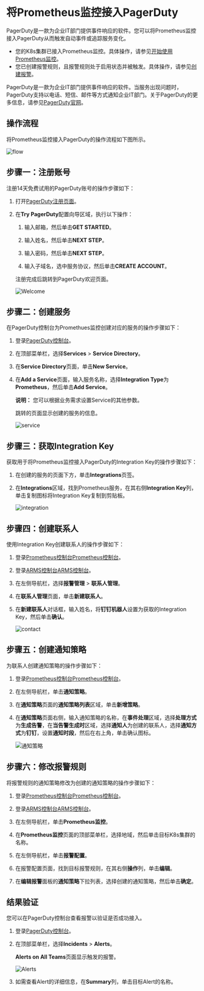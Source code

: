 # 将Prometheus监控接入PagerDuty

PagerDuty是一款为企业IT部门提供事件响应的软件。您可以将Prometheus监控接入PagerDuty从而触发自动事件或追踪服务变化。

-   您的K8s集群已接入Prometheus监控。具体操作，请参见[开始使用Prometheus监控]()。
-   您已创建报警规则，且报警规则处于启用状态并被触发。具体操作，请参见[创建报警]()。

PagerDuty是一款为企业IT部门提供事件响应的软件。当服务出现问题时，PagerDuty支持以电话、短信、邮件等方式通知企业IT部门。关于PagerDuty的更多信息，请参见[PagerDuty官网](https://www.pagerduty.com/company/)。

## 操作流程

将Prometheus监控接入PagerDuty的操作流程如下图所示。

![flow](https://static-aliyun-doc.oss-accelerate.aliyuncs.com/assets/img/zh-CN/1471085161/p249807.png)

## 步骤一：注册账号

注册14天免费试用的PagerDuty账号的操作步骤如下：

1.  打开[PagerDuty注册页面](https://www.pagerduty.com/sign-up/)。

2.  在**Try PagerDuty**配置向导区域，执行以下操作：

    1.  输入邮箱，然后单击**GET STARTED**。

    2.  输入姓名，然后单击**NEXT STEP**。

    3.  输入密码，然后单击**NEXT STEP**。

    4.  输入子域名，选中服务协议，然后单击**CREATE ACCOUNT**。

    注册完成后跳转到PagerDuty欢迎页面。

    ![Welcome](https://static-aliyun-doc.oss-accelerate.aliyuncs.com/assets/img/zh-CN/2201085161/p249199.png)


## 步骤二：创建服务

在PagerDuty控制台为Promethues监控创建对应的服务的操作步骤如下：

1.  登录[PagerDuty控制台](https://app.pagerduty.com/)。

2.  在顶部菜单栏，选择**Services** \> **Service Directory**。

3.  在**Service Directory**页面，单击**New Service**。

4.  在**Add a Service**页面，输入服务名称，选择**Integration Type**为**Prometheus**，然后单击**Add Service**。

    **说明：** 您可以根据业务需求设置Service的其他参数。

    跳转的页面显示创建的服务的信息。

    ![service](https://static-aliyun-doc.oss-accelerate.aliyuncs.com/assets/img/zh-CN/2201085161/p249259.png)


## 步骤三：获取Integration Key

获取用于将Prometheus监控接入PagerDuty的Integration Key的操作步骤如下：

1.  在创建的服务的页面下方，单击**Integrations**页签。

2.  在**Integrations**区域，找到Prometheus服务，在其右侧**Integration Key**列，单击复制图标将Integration Key复制到剪贴板。

    ![integration](https://static-aliyun-doc.oss-accelerate.aliyuncs.com/assets/img/zh-CN/2201085161/p249295.png)


## 步骤四：创建联系人

使用Integration Key创建联系人的操作步骤如下：

1.  登录[Prometheus控制台](https://prometheus.console.aliyun.com/#/home)[Prometheus控制台](https://prometheus.console.aliyun.com/#/home)。

2.  登录[ARMS控制台](https://arms.console.aliyun.com/#/home)[ARMS控制台](https://arms-ap-southeast-1.console.aliyun.com/#/home)。

3.  在左侧导航栏，选择**报警管理** \> **联系人管理**。

4.  在**联系人管理**页面，单击**新建联系人**。

5.  在**新建联系人**对话框，输入姓名，将**钉钉机器人**设置为获取的Integration Key，然后单击**确认**。

    ![contact](https://static-aliyun-doc.oss-accelerate.aliyuncs.com/assets/img/zh-CN/3201085161/p249309.png)


## 步骤五：创建通知策略

为联系人创建通知策略的操作步骤如下：

1.  登录[Prometheus控制台](https://prometheus.console.aliyun.com/#/home)[Prometheus控制台](https://prometheus.console.aliyun.com/#/home)。

2.  在左侧导航栏，单击**通知策略**。

3.  在**通知策略**页面的**通知策略列表**区域，单击**新增策略**。

4.  在**通知策略**页面右侧，输入通知策略的名称，在**事件处理**区域，选择**处理方式**为**生成告警**，在**当告警生成时**区域，选择**通知人**为创建的联系人，选择**通知方式**为**钉钉**，设置**通知时段**，然后在右上角，单击确认图标。

    ![通知策略](https://static-aliyun-doc.oss-accelerate.aliyuncs.com/assets/img/zh-CN/3201085161/p249801.png)


## 步骤六：修改报警规则

将报警规则的通知策略修改为创建的通知策略的操作步骤如下：

1.  登录[Prometheus控制台](https://prometheus.console.aliyun.com/#/home)[Prometheus控制台](https://prometheus.console.aliyun.com/#/home)。

2.  登录[ARMS控制台](https://arms.console.aliyun.com/#/home)[ARMS控制台](https://arms-ap-southeast-1.console.aliyun.com/#/home)。

3.  在左侧导航栏，单击**Prometheus监控**。

4.  在**Prometheus监控**页面的顶部菜单栏，选择地域，然后单击目标K8s集群的名称。

5.  在左侧导航栏，单击**报警配置**。

6.  在报警配置页面，找到目标报警规则，在其右侧**操作**列，单击**编辑**。

7.  在**编辑报警**面板的**通知策略**下拉列表，选择创建的通知策略，然后单击**确定**。


## 结果验证

您可以在PagerDuty控制台查看报警以验证是否成功接入。

1.  登录[PagerDuty控制台](https://app.pagerduty.com/)。

2.  在顶部菜单栏，选择**Incidents** \> **Alerts**。

    **Alerts on All Teams**页面显示触发的报警。

    ![Alerts](https://static-aliyun-doc.oss-accelerate.aliyuncs.com/assets/img/zh-CN/3201085161/p249804.png)

3.  如需查看Alert的详细信息，在**Summary**列，单击目标Alert的名称。



